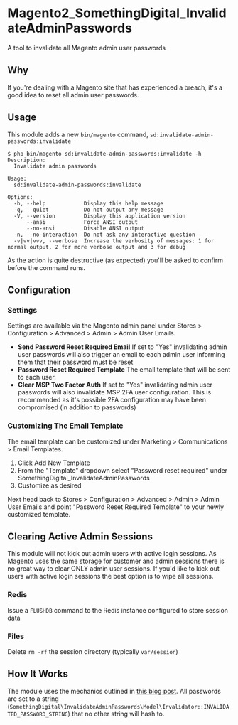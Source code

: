 # Magento2_SomethingDigital_InvalidateAdminPasswords

A tool to invalidate all Magento admin user passwords

## Why

If you're dealing with a Magento site that has experienced a breach, it's a good idea to reset all admin user passwords.

## Usage

This module adds a new `bin/magento` command, `sd:invalidate-admin-passwords:invalidate`

```
$ php bin/magento sd:invalidate-admin-passwords:invalidate -h
Description:
  Invalidate admin passwords

Usage:
  sd:invalidate-admin-passwords:invalidate

Options:
  -h, --help            Display this help message
  -q, --quiet           Do not output any message
  -V, --version         Display this application version
      --ansi            Force ANSI output
      --no-ansi         Disable ANSI output
  -n, --no-interaction  Do not ask any interactive question
  -v|vv|vvv, --verbose  Increase the verbosity of messages: 1 for normal output, 2 for more verbose output and 3 for debug
```

As the action is quite destructive (as expected) you'll be asked to confirm before the command runs.

## Configuration

### Settings

Settings are available via the Magento admin panel under Stores > Configuration > Advanced > Admin > Admin User Emails.

- **Send Password Reset Required Email** If set to "Yes" invalidating admin user passwords will also trigger an email to each admin user informing them that their password must be reset
- **Password Reset Required Template** The email template that will be sent to each user.
- **Clear MSP Two Factor Auth** If set to "Yes" invalidating admin user passwords will also invalidate MSP 2FA user configuration. This is recommended as it's possible 2FA configuration may have been compromised (in addition to passwords)

### Customizing The Email Template

The email template can be customized under Marketing > Communications > Email Templates.

1. Click Add New Template
2. From the "Template" dropdown select "Password reset required" under SomethingDigital_InvalidateAdminPasswords
3. Customize as desired

Next head back to Stores > Configuration > Advanced > Admin > Admin User Emails and point "Password Reset Required Template" to your newly customized template.

## Clearing Active Admin Sessions

This module will not kick out admin users with active login sessions. As Magento uses the same storage for customer and admin sessions there is no great way to clear ONLY admin user sessions. If you'd like to kick out users with active login sessions the best option is to wipe all sessions.

### Redis

Issue a `FLUSHDB` command to the Redis instance configured to store session data

### Files

Delete `rm -rf` the session directory (typically `var/session`) 

## How It Works

The module uses the mechanics outlined in [this blog post](https://maxchadwick.xyz/blog/invalidating-all-admin-passwords-in-magento). All passwords are set to a string (`SomethingDigital\InvalidateAdminPasswords\Model\Invalidator::INVALIDATED_PASSWORD_STRING`) that no other string will hash to.
